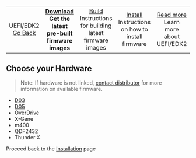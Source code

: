 <table align="center">
<tr>
    <td align="center">UEFI/EDK2<br><a href="../README.md">Go Back</a></td>
    <th align="center"><a href="">Download</a><br>Get the latest pre-built firmware images</td>
    <td align="center"><a href="Build.md">Build</a><br>Instructions for building latest firmware images</td>
    <td align="center"><a href="Install.md">Install</a><br>Instructions on how to install firmware</td>
    <td align="center"><a href="README.md">Read more</a><br>Learn more about UEFI/EDK2</td>
</tr>
</table>

## Choose your Hardware

> Note: If hardware is not linked, [contact distributor](../../Hardware/README.md) for more information on available firmware.

- [D03](https://releases.linaro.org/reference-platform/enterprise/latest/uefi/release/d03/)
- [D05](https://releases.linaro.org/reference-platform/enterprise/latest/uefi/release/d05/)
- [OverDrive](https://releases.linaro.org/reference-platform/enterprise/latest/uefi/release/overdrive/)
- X-Gene
- m400
- QDF2432
- Thunder X

Proceed back to the [Installation](Install.md) page

